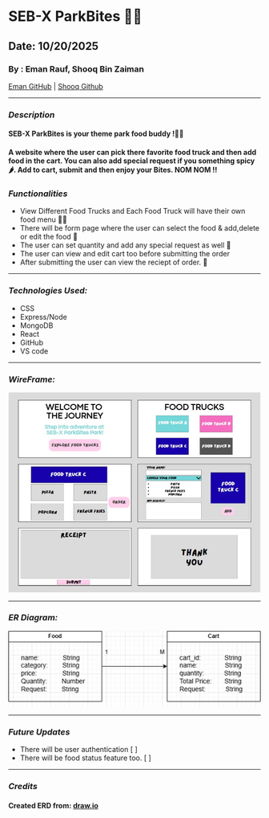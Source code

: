 # SEB-X ParkBites 🍟🍔
## Date: 10/20/2025
### By : Eman Rauf, Shooq Bin Zaiman

[Eman GitHub]("https://github.com/emannn077") |
[Shooq Github]("https://github.com/shooqbinzaiman")

***
### ***Description***
#### SEB-X ParkBites is your theme park food buddy !🎢🎠
####  A website where the user can pick there favorite food truck and then add food in the cart. You can also add special request if you something spicy 🌶️. Add to cart, submit and then enjoy your Bites. NOM NOM !!


### ***Functionalities***
* View Different Food Trucks and Each Food Truck will have their own food menu 🚚🍟
*  There will be form page where the user can select the food & add,delete or edit the food 🛒
*  The user can set quantity and add any special request as well 🧾
* The user can view and edit cart too before submitting the order
*  After submitting the user can view the reciept of order. 🍔
  ***

### ***Technologies Used:***
* CSS
* Express/Node
* MongoDB
* React
* GitHub
* VS code
***
### ***WireFrame:***
![WireFrame](<wireframe.jpeg>)

***
### ***ER Diagram:***
![ERD](<Theme.jpg>)

***
### ***Future Updates***
* There will be user authentication [ ]
* There will be food status feature too. [ ]
***
### ***Credits***
#### Created ERD from: [draw.io](https://www.drawio.com)

